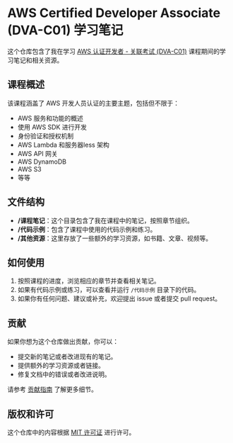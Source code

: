 # AWS Certified Developer Associate (DVA-C01) 学习笔记

这个仓库包含了我在学习 [AWS 认证开发者 - 关联考试 (DVA-C01)](https://www.udemy.com/course/aws-certified-developer-associate-dva-c01/) 课程期间的学习笔记和相关资源。

## 课程概述

该课程涵盖了 AWS 开发人员认证的主要主题，包括但不限于：

- AWS 服务和功能的概述
- 使用 AWS SDK 进行开发
- 身份验证和授权机制
- AWS Lambda 和服务器less 架构
- AWS API 网关
- AWS DynamoDB
- AWS S3
- 等等

## 文件结构

- **/课程笔记**：这个目录包含了我在课程中的笔记，按照章节组织。
- **/代码示例**：包含了课程中使用的代码示例和练习。
- **/其他资源**：这里存放了一些额外的学习资源，如书籍、文章、视频等。

## 如何使用

1. 按照课程的进度，浏览相应的章节并查看相关笔记。
2. 如果有代码示例或练习，可以查看并运行 `/代码示例` 目录下的代码。
3. 如果你有任何问题、建议或补充，欢迎提出 issue 或者提交 pull request。

## 贡献

如果你想为这个仓库做出贡献，你可以：

- 提交新的笔记或者改进现有的笔记。
- 提供额外的学习资源或者链接。
- 修复文档中的错误或者改进说明。

请参考 [贡献指南](CONTRIBUTING.md) 了解更多细节。

## 版权和许可

这个仓库中的内容根据 [MIT 许可证](LICENSE) 进行许可。

